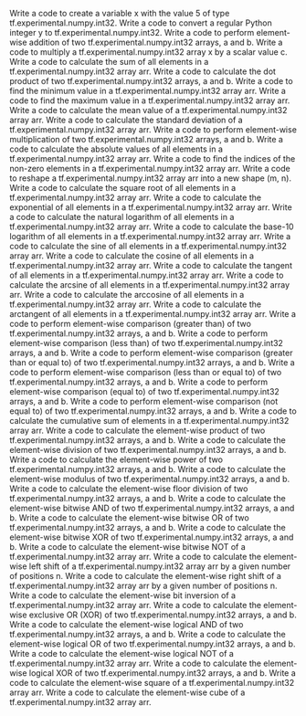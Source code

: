 Write a code to create a variable x with the value 5 of type tf.experimental.numpy.int32.
Write a code to convert a regular Python integer y to tf.experimental.numpy.int32.
Write a code to perform element-wise addition of two tf.experimental.numpy.int32 arrays, a and b.
Write a code to multiply a tf.experimental.numpy.int32 array x by a scalar value c.
Write a code to calculate the sum of all elements in a tf.experimental.numpy.int32 array arr.
Write a code to calculate the dot product of two tf.experimental.numpy.int32 arrays, a and b.
Write a code to find the minimum value in a tf.experimental.numpy.int32 array arr.
Write a code to find the maximum value in a tf.experimental.numpy.int32 array arr.
Write a code to calculate the mean value of a tf.experimental.numpy.int32 array arr.
Write a code to calculate the standard deviation of a tf.experimental.numpy.int32 array arr.
Write a code to perform element-wise multiplication of two tf.experimental.numpy.int32 arrays, a and b.
Write a code to calculate the absolute values of all elements in a tf.experimental.numpy.int32 array arr.
Write a code to find the indices of the non-zero elements in a tf.experimental.numpy.int32 array arr.
Write a code to reshape a tf.experimental.numpy.int32 array arr into a new shape (m, n).
Write a code to calculate the square root of all elements in a tf.experimental.numpy.int32 array arr.
Write a code to calculate the exponential of all elements in a tf.experimental.numpy.int32 array arr.
Write a code to calculate the natural logarithm of all elements in a tf.experimental.numpy.int32 array arr.
Write a code to calculate the base-10 logarithm of all elements in a tf.experimental.numpy.int32 array arr.
Write a code to calculate the sine of all elements in a tf.experimental.numpy.int32 array arr.
Write a code to calculate the cosine of all elements in a tf.experimental.numpy.int32 array arr.
Write a code to calculate the tangent of all elements in a tf.experimental.numpy.int32 array arr.
Write a code to calculate the arcsine of all elements in a tf.experimental.numpy.int32 array arr.
Write a code to calculate the arccosine of all elements in a tf.experimental.numpy.int32 array arr.
Write a code to calculate the arctangent of all elements in a tf.experimental.numpy.int32 array arr.
Write a code to perform element-wise comparison (greater than) of two tf.experimental.numpy.int32 arrays, a and b.
Write a code to perform element-wise comparison (less than) of two tf.experimental.numpy.int32 arrays, a and b.
Write a code to perform element-wise comparison (greater than or equal to) of two tf.experimental.numpy.int32 arrays, a and b.
Write a code to perform element-wise comparison (less than or equal to) of two tf.experimental.numpy.int32 arrays, a and b.
Write a code to perform element-wise comparison (equal to) of two tf.experimental.numpy.int32 arrays, a and b.
Write a code to perform element-wise comparison (not equal to) of two tf.experimental.numpy.int32 arrays, a and b.
Write a code to calculate the cumulative sum of elements in a tf.experimental.numpy.int32 array arr.
Write a code to calculate the element-wise product of two tf.experimental.numpy.int32 arrays, a and b.
Write a code to calculate the element-wise division of two tf.experimental.numpy.int32 arrays, a and b.
Write a code to calculate the element-wise power of two tf.experimental.numpy.int32 arrays, a and b.
Write a code to calculate the element-wise modulus of two tf.experimental.numpy.int32 arrays, a and b.
Write a code to calculate the element-wise floor division of two tf.experimental.numpy.int32 arrays, a and b.
Write a code to calculate the element-wise bitwise AND of two tf.experimental.numpy.int32 arrays, a and b.
Write a code to calculate the element-wise bitwise OR of two tf.experimental.numpy.int32 arrays, a and b.
Write a code to calculate the element-wise bitwise XOR of two tf.experimental.numpy.int32 arrays, a and b.
Write a code to calculate the element-wise bitwise NOT of a tf.experimental.numpy.int32 array arr.
Write a code to calculate the element-wise left shift of a tf.experimental.numpy.int32 array arr by a given number of positions n.
Write a code to calculate the element-wise right shift of a tf.experimental.numpy.int32 array arr by a given number of positions n.
Write a code to calculate the element-wise bit inversion of a tf.experimental.numpy.int32 array arr.
Write a code to calculate the element-wise exclusive OR (XOR) of two tf.experimental.numpy.int32 arrays, a and b.
Write a code to calculate the element-wise logical AND of two tf.experimental.numpy.int32 arrays, a and b.
Write a code to calculate the element-wise logical OR of two tf.experimental.numpy.int32 arrays, a and b.
Write a code to calculate the element-wise logical NOT of a tf.experimental.numpy.int32 array arr.
Write a code to calculate the element-wise logical XOR of two tf.experimental.numpy.int32 arrays, a and b.
Write a code to calculate the element-wise square of a tf.experimental.numpy.int32 array arr.
Write a code to calculate the element-wise cube of a tf.experimental.numpy.int32 array arr.